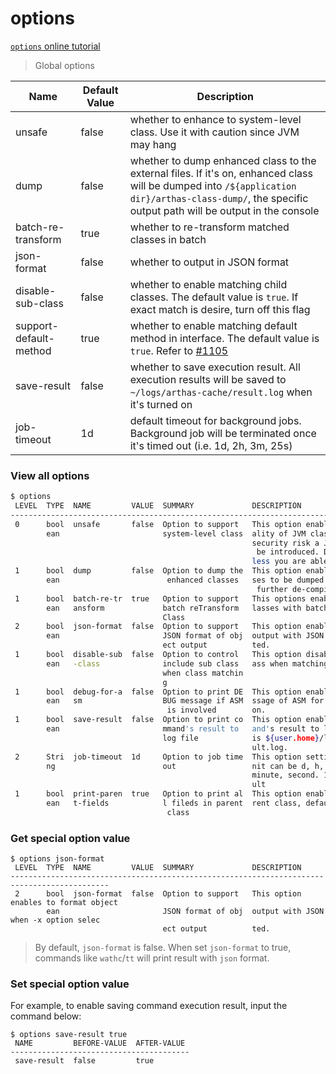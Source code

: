 options
===

[`options` online tutorial](https://alibaba.github.io/arthas/arthas-tutorials?language=en&id=command-options)

> Global options

|Name| Default Value   |         Description             |
| ------------------------- | ----- | ---------------------------------------- |
| unsafe             | false | whether to enhance to system-level class. Use it with caution since JVM may hang|
| dump               | false | whether to dump enhanced class to the external files. If it's on, enhanced class will be dumped into `/${application dir}/arthas-class-dump/`, the specific output path will be output in the console |
| batch-re-transform | true  | whether to re-transform matched classes in batch|
| json-format        | false | whether to output in JSON format|
| disable-sub-class  | false | whether to enable matching child classes. The default value is `true`. If exact match is desire, turn off this flag|
| support-default-method  | true | whether to enable matching default method in interface. The default value is `true`. Refer to [#1105](https://github.com/alibaba/arthas/issues/1105) |
| save-result        | false | whether to save execution result. All execution results will be saved to `~/logs/arthas-cache/result.log` when it's turned on|
| job-timeout        | 1d    | default timeout for background jobs. Background job will be terminated once it's timed out (i.e. 1d, 2h, 3m, 25s)| print-parent-fields        | true    | This option enables print files in parent class, default value true.|



### View all options

```bash
$ options
 LEVEL  TYPE  NAME         VALUE  SUMMARY             DESCRIPTION
--------------------------------------------------------------------------------------------
 0      bool  unsafe       false  Option to support   This option enables to proxy function
        ean                       system-level class  ality of JVM classes. Due to serious
                                                      security risk a JVM crash is possibly
                                                       be introduced. Do not activate it un
                                                      less you are able to manage.
 1      bool  dump         false  Option to dump the  This option enables the enhanced clas
        ean                        enhanced classes   ses to be dumped to external file for
                                                       further de-compilation and analysis.
 1      bool  batch-re-tr  true   Option to support   This options enables to reTransform c
        ean   ansform             batch reTransform   lasses with batch mode.
                                  Class
 2      bool  json-format  false  Option to support   This option enables to format object
        ean                       JSON format of obj  output with JSON when -x option selec
                                  ect output          ted.
 1      bool  disable-sub  false  Option to control   This option disable to include sub cl
        ean   -class              include sub class   ass when matching class.
                                  when class matchin
                                  g
 1      bool  debug-for-a  false  Option to print DE  This option enables to print DEBUG me
        ean   sm                  BUG message if ASM  ssage of ASM for each method invocati
                                   is involved        on.
 1      bool  save-result  false  Option to print co  This option enables to save each comm
        ean                       mmand's result to   and's result to log file, which path
                                  log file            is ${user.home}/logs/arthas-cache/res
                                                      ult.log.
 2      Stri  job-timeout  1d     Option to job time  This option setting job timeout,The u
        ng                        out                 nit can be d, h, m, s for day, hour,
                                                      minute, second. 1d is one day in defa
                                                      ult
 1      bool  print-paren  true   Option to print al  This option enables print files in pa
        ean   t-fields            l fileds in parent  rent class, default value true.
                                   class
```


### Get special option value


```
$ options json-format
 LEVEL  TYPE  NAME         VALUE  SUMMARY             DESCRIPTION
--------------------------------------------------------------------------------------------
 2      bool  json-format  false  Option to support   This option enables to format object
        ean                       JSON format of obj  output with JSON when -x option selec
                                  ect output          ted.
```

> By default, `json-format` is false. When set `json-format` to true, commands like `wathc`/`tt` will print result with `json` format. 

### Set special option value

For example, to enable saving command execution result, input the command below:

```
$ options save-result true                                                                                         
 NAME         BEFORE-VALUE  AFTER-VALUE                                                                            
----------------------------------------                                                                           
 save-result  false         true
```
